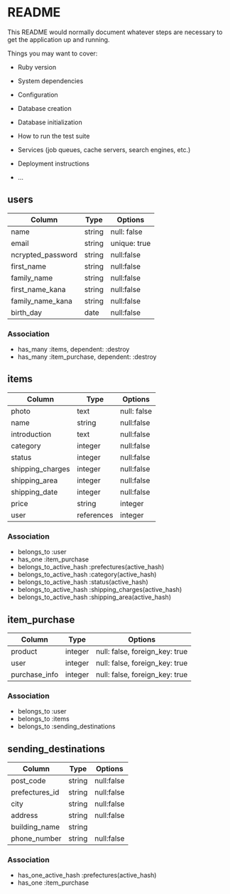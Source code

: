 # README

This README would normally document whatever steps are necessary to get the
application up and running.

Things you may want to cover:

* Ruby version

* System dependencies

* Configuration

* Database creation

* Database initialization

* How to run the test suite

* Services (job queues, cache servers, search engines, etc.)

* Deployment instructions

* ...

## users
|Column|Type|Options|
|------|----|-------|
|name|string|null: false|
|email|string|unique: true|
|ncrypted_password|string|null:false|
|first_name|string|null:false|
|family_name|string|null:false|
|first_name_kana|string|null:false|
|family_name_kana|string|null:false|
|birth_day|date|null:false|

### Association
- has_many :items, dependent: :destroy
- has_many :item_purchase, dependent: :destroy

## items
|Column|Type|Options|
|------|----|-------|
|photo|text|null: false|
|name|string|null:false|
|introduction|text|null:false|
|category|integer|null:false|
|status|integer|null:false|
|shipping_charges|integer|null:false|
|shipping_area|integer|null:false|
|shipping_date|integer|null:false|
|price|string|integer|
|user|references|integer|

### Association
- belongs_to :user
- has_one :item_purchase
- belongs_to_active_hash :prefectures(active_hash)
- belongs_to_active_hash :category(active_hash)
- belongs_to_active_hash :status(active_hash)
- belongs_to_active_hash :shipping_charges(active_hash)
- belongs_to_active_hash :shipping_area(active_hash)


## item_purchase
|Column|Type|Options|
|------|----|-------|
|product|integer|null: false, foreign_key: true|
|user|integer|null: false, foreign_key: true|
|purchase_info|integer|null: false, foreign_key: true|

### Association
- belongs_to :user
- belongs_to :items
- belongs_to :sending_destinations


## sending_destinations
|Column|Type|Options|
|------|----|-------|
|post_code|string|null:false|
|prefectures_id|string|null:false|
|city|string|null:false|
|address|string|null:false|
|building_name|string||
|phone_number|string|null:false|

### Association
- has_one_active_hash :prefectures(active_hash)
- has_one :item_purchase


